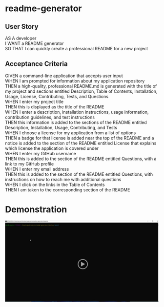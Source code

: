 # readme-generator

## User Story
AS A developer <br>
I WANT a README generator <br>
SO THAT I can quickly create a professional README for a new project <br>

## Acceptance Criteria
GIVEN a command-line application that accepts user input <br> 
WHEN I am prompted for information about my application repository <br>
THEN a high-quality, professional README.md is generated with the title of my project and sections entitled Description, Table of Contents, Installation, Usage, License, Contributing, Tests, and Questions <br>
WHEN I enter my project title <br>
THEN this is displayed as the title of the README <br>
WHEN I enter a description, installation instructions, usage information, contribution guidelines, and test instructions <br>
THEN this information is added to the sections of the README entitled Description, Installation, Usage, Contributing, and Tests <br>
WHEN I choose a license for my application from a list of options <br>
THEN a badge for that license is added near the top of the README and a notice is added to the section of the README entitled License that explains which license the application is covered under <br>
WHEN I enter my GitHub username <br>
THEN this is added to the section of the README entitled Questions, with a link to my GitHub profile <br>
WHEN I enter my email address <br>
THEN this is added to the section of the README entitled Questions, with instructions on how to reach me with additional questions <br>
WHEN I click on the links in the Table of Contents <br>
THEN I am taken to the corresponding section of the README

# Demonstration 
[![image](./readme.jpg)](https://drive.google.com/file/d/1YzXrIkoywdyDSB0LTA4pOu_bOEZbVdRk/view?usp=sharing)
